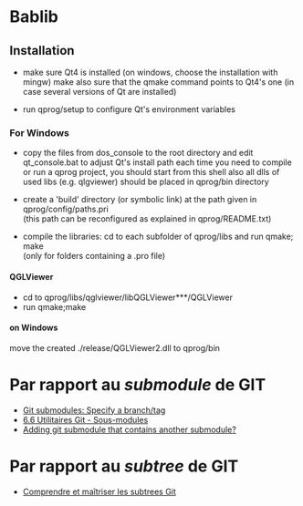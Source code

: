 # Bablib

## Installation
- make sure Qt4 is installed (on windows, choose the installation with mingw)
    make also sure that the qmake command points to Qt4's one (in case several versions of Qt are installed)

- run qprog/setup to configure Qt's environment variables

### For Windows
- copy the files from dos_console to the root directory and edit qt_console.bat to adjust Qt's install path each time you need to compile or run a qprog project, you should start from this shell also all dlls of used libs (e.g. qlgviewer) should be placed in qprog/bin directory

- create a 'build' directory (or symbolic link) at the path given in qprog/config/paths.pri  
(this path can be reconfigured as explained in qprog/README.txt)

- compile the libraries: cd to each subfolder of qprog/libs and run qmake; make  
(only for folders containing a .pro file)  

#### **QGLViewer**
- cd to qprog/libs/qglviewer/libQGLViewer***/QGLViewer
- run qmake;make

#### on Windows
move the created ./release/QGLViewer2.dll to qprog/bin


# Par rapport au *submodule* de GIT

* [Git submodules: Specify a branch/tag](http://stackoverflow.com/questions/1777854/git-submodules-specify-a-branch-tag)
* [6.6 Utilitaires Git - Sous-modules](https://git-scm.com/book/fr/v1/Utilitaires-Git-Sous-modules)
* [Adding git submodule that contains another submodule?](http://stackoverflow.com/questions/4600835/adding-git-submodule-that-contains-another-submodule)

# Par rapport au *subtree* de GIT
* [Comprendre et maîtriser les subtrees Git](http://www.git-attitude.fr/2015/01/30/git-subtrees/)
